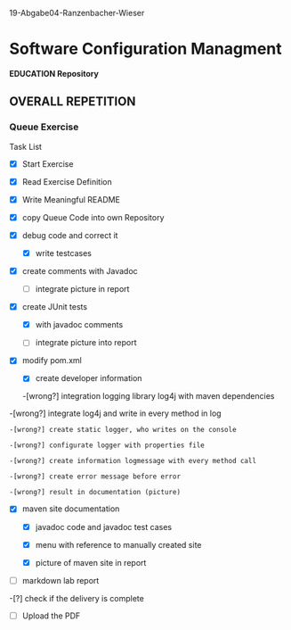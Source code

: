 19-Abgabe04-Ranzenbacher-Wieser

# Software Configuration Managment #

**EDUCATION Repository**

## OVERALL REPETITION ##

### Queue Exercise ###

Task List 

-[x] Start Exercise

-[x] Read Exercise Definition

-[x] Write Meaningful README

-[x] copy Queue Code into own Repository

-[x] debug code and correct it

   -[x] write testcases
   
-[x] create comments with Javadoc

    -[ ] integrate picture in report
    
-[x] create JUnit tests

    -[x] with javadoc comments
    
    -[ ] integrate picture into report
    
-[x] modify pom.xml

    -[x] create developer information
    
    -[wrong?] integration logging library log4j with maven dependencies
    
-[wrong?] integrate log4j and write in every method in log

    -[wrong?] create static logger, who writes on the console
    
    -[wrong?] configurate logger with properties file
    
    -[wrong?] create information logmessage with every method call
    
    -[wrong?] create error message before error 
    
    -[wrong?] result in documentation (picture)
    
-[x] maven site documentation

    -[x] javadoc code and javadoc test cases
    
    -[x] menu with reference to manually created site
    
    -[x] picture of maven site in report
    
-[ ] markdown lab report

-[?] check if the delivery is complete

-[ ] Upload the PDF
